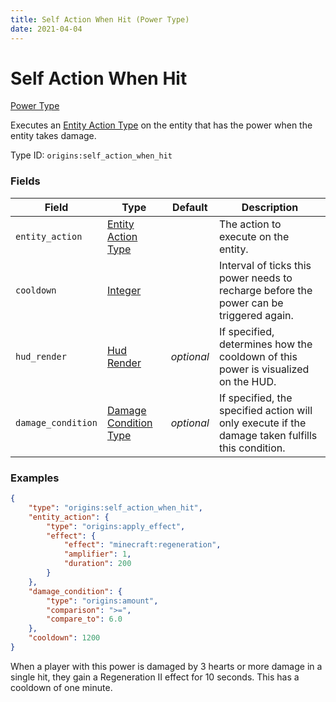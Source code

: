 ```yaml
---
title: Self Action When Hit (Power Type)
date: 2021-04-04
---
```


# Self Action When Hit

[Power Type](../power_types.md)

Executes an [Entity Action Type](../entity_action_types.md) on the entity that has the power when the entity takes damage.

Type ID: `origins:self_action_when_hit`


### Fields

Field  | Type | Default | Description
-------|------|---------|-------------
`entity_action` | [Entity Action Type](../entity_action_types.md) | | The action to execute on the entity.
`cooldown` | [Integer](../data_types/integer.md) | | Interval of ticks this power needs to recharge before the power can be triggered again.
`hud_render` | [Hud Render](../data_types/hud_render.md) | _optional_ | If specified, determines how the cooldown of this power is visualized on the HUD.
`damage_condition` | [Damage Condition Type](../damage_condition_types.md) | _optional_ | If specified, the specified action will only execute if the damage taken fulfills this condition.


### Examples
```json
{
	"type": "origins:self_action_when_hit",
	"entity_action": {
		"type": "origins:apply_effect",
		"effect": {
		    "effect": "minecraft:regeneration",
      		"amplifier": 1,
      		"duration": 200
    	}
  	},
  	"damage_condition": {
    	"type": "origins:amount",
    	"comparison": ">=",
    	"compare_to": 6.0
  	},
  	"cooldown": 1200
}
```
When a player with this power is damaged by 3 hearts or more damage in a single hit, they gain a Regeneration II effect for 10 seconds. This has a cooldown of one minute.
